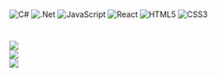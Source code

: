 #
![C#](https://img.shields.io/badge/c%23-%23239120.svg?style=for-the-badge&logo=csharp&logoColor=white) ![.Net](https://img.shields.io/badge/.NET-5C2D91?style=for-the-badge&logo=.net&logoColor=white) ![JavaScript](https://img.shields.io/badge/javascript-%23323330.svg?style=for-the-badge&logo=javascript&logoColor=%23F7DF1E) ![React](https://img.shields.io/badge/react-%2320232a.svg?style=for-the-badge&logo=react&logoColor=%2361DAFB) ![HTML5](https://img.shields.io/badge/html5-%23E34F26.svg?style=for-the-badge&logo=html5&logoColor=white) ![CSS3](https://img.shields.io/badge/css3-%231572B6.svg?style=for-the-badge&logo=css3&logoColor=white)
# 
![](https://github-readme-stats.vercel.app/api?username=MarlonValeriano&theme=midnight-purple&hide_border=true&include_all_commits=true&count_private=true)<br/>
![](https://github-readme-streak-stats.herokuapp.com/?user=MarlonValeriano&theme=midnight-purple&hide_border=true)<br/>
![](https://github-readme-stats.vercel.app/api/top-langs/?username=MarlonValeriano&theme=midnight-purple&hide_border=true&include_all_commits=true&count_private=true&layout=compact)
#
